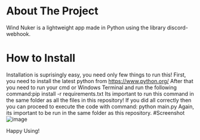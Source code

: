 # About The Project
Wind Nuker is a lightweight app made in Python using the library discord-webhook.
# How to Install
Installation is suprisingly easy, you need only few things to run this!
First, you need to install the latest python from https://www.python.org/
After that you need to run your cmd or Windows Terminal and run the following command:pip install -r requirements.txt
Its important to run this command in the same folder as all the files in this repository!
If you did all correctly then you can proceed to execute the code with command: python main.py
Again, its important to be run in the same folder as this repository.
#Screenshot
![image](https://user-images.githubusercontent.com/101731277/224739371-20289964-662a-4239-a5a1-ec71e10b0113.png)


Happy Using!





